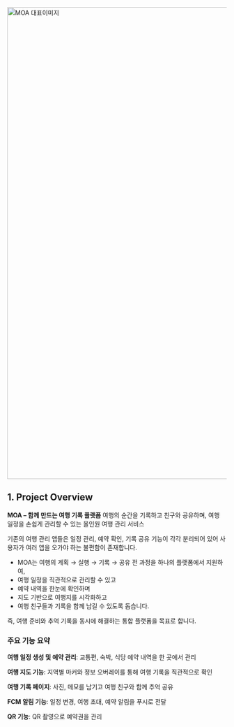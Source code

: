 <img width="1920" height="1080" alt="MOA 대표이미지" src="https://github.com/user-attachments/assets/a3bdaf65-413e-4208-a99e-2a11587b340e" />

## 1. Project Overview

**MOA – 함께 만드는 여행 기록 플랫폼**
여행의 순간을 기록하고 친구와 공유하며, 여행 일정을 손쉽게 관리할 수 있는 올인원 여행 관리 서비스

기존의 여행 관리 앱들은 일정 관리, 예약 확인, 기록 공유 기능이 각각 분리되어 있어 사용자가 여러 앱을 오가야 하는 불편함이 존재합니다.
- MOA는 여행의 계획 → 실행 → 기록 → 공유 전 과정을 하나의 플랫폼에서 지원하여,
- 여행 일정을 직관적으로 관리할 수 있고
- 예약 내역을 한눈에 확인하며
- 지도 기반으로 여행지를 시각화하고
- 여행 친구들과 기록을 함께 남길 수 있도록 돕습니다.

즉, 여행 준비와 추억 기록을 동시에 해결하는 통합 플랫폼을 목표로 합니다.

### 주요 기능 요약

**여행 일정 생성 및 예약 관리**: 교통편, 숙박, 식당 예약 내역을 한 곳에서 관리

**여행 지도 기능**: 지역별 마커와 정보 오버레이를 통해 여행 기록을 직관적으로 확인

**여행 기록 페이지**: 사진, 메모를 남기고 여행 친구와 함께 추억 공유

**FCM 알림 기능**: 일정 변경, 여행 초대, 예약 알림을 푸시로 전달

**QR 기능**: QR 촬영으로 예약권을 관리
